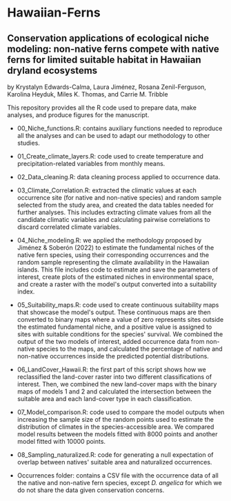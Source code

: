 # Hawaiian-Ferns

## Conservation applications of ecological niche modeling: non-native ferns compete with native ferns for limited suitable habitat in Hawaiian dryland ecosystems

by Krystalyn Edwards-Calma, Laura Jiménez, Rosana Zenil-Ferguson, Karolina Heyduk, Miles K. Thomas, and Carrie M. Tribble

This repository provides all the R code used to prepare data, make analyses, and produce figures for the manuscript.

- 00_Niche_functions.R: contains auxiliary functions needed to reproduce all the analyses and can be used to adapt our methodology to other studies.

- 01_Create_climate_layers.R: code used to create temperature and precipitation-related variables from monthly means.

- 02_Data_cleaning.R: data cleaning process applied to occurrence data.

- 03_Climate_Correlation.R: extracted the climatic values at each occurrence site (for native and non-native species) and random sample selected from the study area, and created the data tables needed for further analyses. This includes extracting climate values from all the candidate climatic variables and calculating pairwise correlations to discard correlated climate variables.

- 04_Niche_modeling.R: we applied the methodology proposed by Jiménez & Soberón (2022) to estimate the fundamental niches of the native fern species, using their corresponding occurrences and the random sample representing the climate availability in the Hawaiian islands. This file includes code to estimate and save the parameters of interest, create plots of the estimated niches in environmental space, and create a raster with the model's output converted into a suitability index.

- 05_Suitability_maps.R: code used to create continuous suitability maps that showcase the model's output. These continuous maps are then converted to binary maps where a value of zero represents sites outside the estimated fundamental niche, and a positive value is assigned to sites with suitable conditions for the species' survival. We combined the output of the two models of interest, added occurrence data from non-native species to the maps, and calculated the percentage of native and non-native occurrences inside the predicted potential distributions.

- 06_LandCover_Hawaii.R: the first part of this script shows how we reclassified the land-cover raster into two different classifications of interest. Then, we combined the new land-cover maps with the binary maps of models 1 and 2 and calculated the intersection between the suitable area and each land-cover type in each classification.

- 07_Model_comparison.R: code used to compare the model outputs when increasing the sample size of the random points used to estimate the distribution of climates in the species-accessible area. We compared model results between the models fitted with 8000 points and another model fitted with 10000 points.
  
- 08_Sampling_naturalized.R: code for generating a null expectation of overlap between natives' suitable area and naturalized occurrences. 

- Occurrences folder: contains a CSV file with the occurrence data of all the native and non-native fern species, except *D. angelica* for which we do not share the data given conservation concerns.
